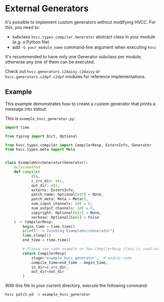 # External Generators

It's possible to implement custom generators without modifying HVCC. For this, you need to:

* subclass `hvcc.types.compiler.Generator` abstract class in your module (e.g. a Python file)
* add `-G your_module_name` command-line argument when executing `hvcc`

It's recommended to have only one Generator subclass per module, otherwise any one of them can be executed.

Check out `hvcc.generators.c2daisy.c2daisy` or `hvcc.generators.c2dpf.c2dpf` modules for reference implementations.

## Example

This example demonstrates how to create a custom generator that prints a message into stdout.

This is `example_hvcc_generator.py`:

```python
import time

from typing import Dict, Optional

from hvcc.types.compiler import CompilerResp, ExternInfo, Generator
from hvcc.types.meta import Meta


class ExampleHvccGenerator(Generator):
    @classmethod
    def compile(
            cls,
            c_src_dir: str,
            out_dir: str,
            externs: ExternInfo,
            patch_name: Optional[str] = None,
            patch_meta: Meta = Meta(),
            num_input_channels: int = 0,
            num_output_channels: int = 0,
            copyright: Optional[str] = None,
            verbose: Optional[bool] = False
    ) -> CompilerResp:
        begin_time = time.time()
        print("--> Invoking ExampleHvccGenerator")
        time.sleep(1)
        end_time = time.time()

        # Please see code example on how CompilerResp class is used and adapt to your case.
        return CompilerResp(
            stage='example_hvcc_generator',  # module name
            compile_time=end_time - begin_time,
            in_dir=c_src_dir,
            out_dir=out_dir
        )
```

With this file in your current directory, execute the following command:

```bash
hvcc patch.pd -G example_hvcc_generator
```
